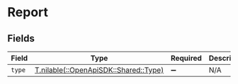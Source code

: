 # Report


## Fields

| Field                                                                | Type                                                                 | Required                                                             | Description                                                          |
| -------------------------------------------------------------------- | -------------------------------------------------------------------- | -------------------------------------------------------------------- | -------------------------------------------------------------------- |
| `type`                                                               | [T.nilable(::OpenApiSDK::Shared::Type)](../../models/shared/type.md) | :heavy_minus_sign:                                                   | N/A                                                                  |